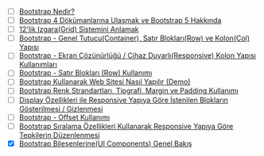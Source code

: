 - [ ] [Bootstrap Nedir?](bootstrap-nedir/)
- [ ] [Bootstrap 4 Dökümanlarına Ulaşmak ve Bootstrap 5 Hakkında](bootstrap-4-dokumanlarina-ulasmak-ve-bootstrap-5-hakkinda/)
- [ ] [12'lik Izgara(Grid) Sistemini Anlamak](12lik-izgaragrid-sistemini-anlamak/)
- [ ] [Bootstrap - Genel Tutucu(Container), Satır Blokları(Row) ve Kolon(Col) Yapısı](bootstrap-genel-tutucucontainer,-satir-bloklarirow-ve-koloncol-yapisi/)
- [ ] [Bootstrap - Ekran Çözünürlüğü / Cihaz Duyarlı(Responsive) Kolon Yapısı Kullanımları](bootstrap-ekran-cozunurlugu-cihaz-duyarliresponsive-kolon-yapisi-kullanimlari/)
- [ ] [Bootstrap - Satır Blokları (Row) Kullanımı](bootstrap-satir-bloklari-row-kullanimi/)
- [ ] [Bootstrap Kullanarak Web Sitesi Nasıl Yapılır (Demo)](bootstrap-kullanarak-web-sitesi-nasil-yapilir-demo/)
- [ ] [Bootstrap Renk Strandartları, Tipgrafi, Margin ve Padding Kullanımı](bootstrap-renk-strandartlari,-tipgrafi,-margin-ve-padding-kullanimi/)
- [ ] [Display Özellikleri ile Responsive Yapıya Göre İstenilen Blokların Gösterilmesi / Gizlenmesi](display-ozellikleri-ile-responsive-yapiya-gore-i̇stenilen-bloklarin-gosterilmesi-gizlenmesi/)
- [ ] [Bootstrap - Offset Kullanımı](bootstrap-offset-kullanimi/)
- [ ] [Bootstrap Sıralama Özellikleri Kullanarak Responsive Yapıya Göre Tepkilerin Düzenlenmesi](bootstrap-siralama-ozellikleri-kullanarak-responsive-yapiya-gore-tepkilerin-duzenlenmesi/)
- [x] [Bootstrap Bileşenlerine(UI Components) Genel Bakış](bootstrap-bilesenlerineui-components-genel-bakis/)
